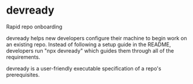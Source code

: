 # devready
Rapid repo onboarding

devready helps new developers configure their machine to begin work on an existing repo. Instead of
following a setup guide in the README, developers run "npx devready" which guides them through all
of the requirements.

devready is a user-friendly executable specification of a repo's prerequisites.
